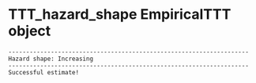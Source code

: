 # TTT_hazard_shape EmpiricalTTT object

    --------------------------------------------------------------------
    Hazard shape: Increasing
    --------------------------------------------------------------------
    Successful estimate!

